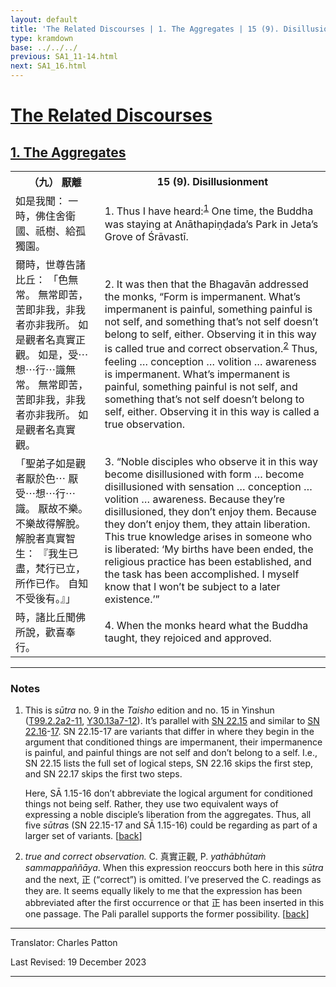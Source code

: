 ```yaml
---
layout: default
title: 'The Related Discourses | 1. The Aggregates | 15 (9). Disillusionment'
type: kramdown
base: ../../../
previous: SA1_11-14.html
next: SA1_16.html
---
```


<h1><a href='../index.html'>The Related Discourses</a></h1>
<h2><a href='index.html'>1. The Aggregates</a></h2>

<table class="trans">
  <th class='ch'>（九） 厭離</th>
  <th class='en'>15 (9). Disillusionment</th>
  <tr>
    <td class='ch' title='t99.2.2a2'>如是我聞： 一時，佛住舍衛國、祇樹、給孤獨園。</td>
    <td id='p1'>1. Thus I have heard:<sup id="ref1"><a href="#n1">1</a></sup> One time, the Buddha was staying at Anāthapiṇḍada’s Park in Jeta’s Grove of Śrāvastī.</td>
  </tr>
  <tr>
    <td class='ch' title='t99.2.2a3'>爾時，世尊告諸比丘： 「色無常。 無常即苦，苦即非我，非我者亦非我所。 如是觀者名真實正觀。 如是，受⋯想⋯行⋯識無常。 無常即苦，苦即非我，非我者亦非我所。 如是觀者名真實觀。</td>
    <td id='p2'>2. It was then that the Bhagavān addressed the monks, “Form is impermanent. What’s impermanent is painful, something painful is not self, and something that’s not self doesn’t belong to self, either. Observing it in this way is called true and correct observation.<sup id="ref2"><a href="#n2">2</a></sup> Thus, feeling … conception … volition … awareness is impermanent. What’s impermanent is painful, something painful is not self, and something that’s not self doesn’t belong to self, either. Observing it in this way is called a true observation.</td>
  </tr>
  <tr>
    <td class='ch' title='t99.2.2a7'>「聖弟子如是觀者厭於色⋯ 厭受⋯想⋯行⋯識。 厭故不樂。 不樂故得解脫。 解脫者真實智生： 『我生已盡，梵行已立，所作已作。 自知不受後有。』」</td>
    <td id='p3'>3. “Noble disciples who observe it in this way become disillusioned with form … become disillusioned with sensation … conception … volition … awareness. Because they’re disillusioned, they don’t enjoy them. Because they don’t enjoy them, they attain liberation. This true knowledge arises in someone who is liberated: ‘My births have been ended, the religious practice has been established, and the task has been accomplished. I myself know that I won’t be subject to a later existence.’”</td>
  </tr>
  <tr>
    <td class='ch' title='t99.2.2a10'>時，諸比丘聞佛所說，歡喜奉行。</td>
    <td id='p4'>4. When the monks heard what the Buddha taught, they rejoiced and approved.</td>
  </tr>
</table>

<hr/>

<h3 id="notes">Notes</h3>

<ol class="notes-list">
<li id="n1"><p>This is <em>sūtra</em> no. 9 in the <cite>Taisho</cite> edition and no. 15 in Yinshun (<a href="https://cbetaonline.dila.edu.tw/zh/T02n0099_p0002a02" target="_blank">T99.2.2a2-11</a>, <a href="https://cbetaonline.dila.edu.tw/zh/Y30n0030_p0013a07" target="_blank">Y30.13a7-12</a>). It’s parallel with <a href="https://suttacentral.net/sn22.15" target="_blank">SN 22.15</a> and similar to <a href="https://suttacentral.net/sn22.16" target="_blank">SN 22.16</a>-<a href="https://suttacentral.net/sn22.17" target="_blank">17</a>. SN 22.15-17 are variants that differ in where they begin in the argument that conditioned things are impermanent, their impermanence is painful, and painful things are not self and don’t belong to a self. I.e., SN 22.15 lists the full set of logical steps, SN 22.16 skips the first step, and SN 22.17 skips the first two steps.</p>
<p>Here, SĀ 1.15-16 don’t abbreviate the logical argument for conditioned things not being self. Rather, they use two equivalent ways of expressing a noble disciple’s liberation from the aggregates. Thus, all five <em>sūtra</em>s (SN 22.15-17 and SĀ 1.15-16) could be regarding as part of a larger set of variants. [<a href="#ref1">back</a>]</p></li>
<li id="n2"><p><em>true and correct observation.</em> C. <span class="ch">真實正觀</span>, P. <em>yathābhūtaṁ sammappaññāya</em>. When this expression reoccurs both here in this <em>sūtra</em> and the next, <span class="ch">正</span> (“correct”) is omitted. I’ve preserved the C. readings as they are. It seems equally likely to me that the expression has been abbreviated after the first occurrence or that <span class="ch">正</span> has been inserted in this one passage. The Pali parallel supports the former possibility. [<a href="#ref2">back</a>]</p></li>
</ol>
<hr/>

<p class="translator">Translator: Charles Patton</p>
<p class='revised'>Last Revised: 19 December 2023</p>

<hr/>